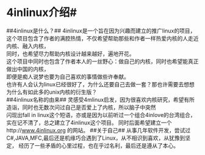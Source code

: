 # 4inlinux介绍#
##4inlinux是什么？##
4inlinux是一个旨在因为兴趣而建立的推广linux的项目，  
这个项目包含了作者的满腔热情，不仅希望帮助那些和作者一样热爱内核的人走近内核、融入内核，  
同时，也希望尽力帮助内核设计越来越好，遍地开花。  
这个项目中同时也包含了作者本人的一丝野心：做自己的内核，同时也希望能真正做出中国的内核，  
即便是痴人说梦也要为自己喜欢的事情做些许奉献。  
也许有人会认为linux已经很好了，为什么还要自己去做一套？那也许需要去想想为什么有如此多的unix内核的衍生版？  
##4inlinux名称的由来##
灵感受4mlinux启发，因为很喜欢内核研究，希望有所造诣，同时也无数次问过自己是否爱上了内核，所以脑子中突然  
闪现出fall in linux这个短语，亦或是因为以前听过一个组合4inlove的台湾组合，实在记不清了，总之建立了4inlinux这个项目。
同时后面希望建立一个http://www.4inlinux.org 的网站。
##关于自己##
从事几年软件开发，尝试过C#,JAVA,MFC,最后还是机缘巧合遇到了Linux，从不相识到喜欢，从犹豫到坚定，
经历了一些矛盾的心里过程，也在乎过名利，最后还是遵从了本心。
